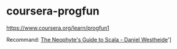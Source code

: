 # coursera-progfun

https://www.coursera.org/learn/progfun1


Recommand: [The Neophyte's Guide to Scala - Daniel Westheide](http://danielwestheide.com/scala/neophytes.html)']
